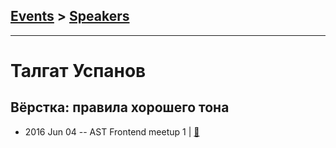 ## [Events](../README.md) > [Speakers](../speakers.md)
---

# Талгат Успанов

## Вёрстка: правила хорошего тона
- 2016 Jun 04 -- AST Frontend meetup 1  | [:notebook:](http://goo.gl/rkyOQQ)  
